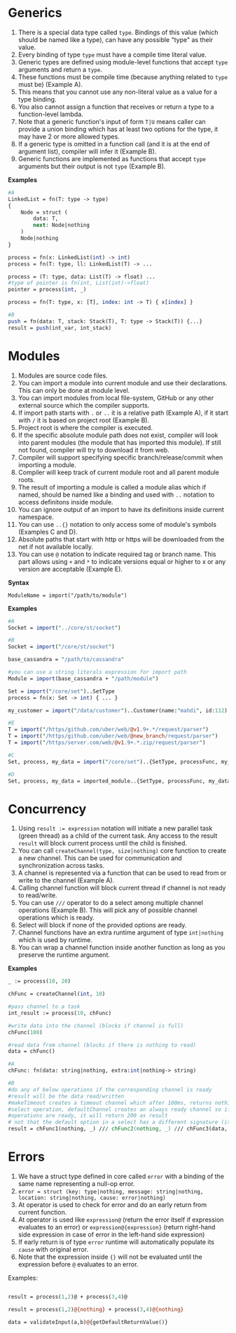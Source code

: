 # Generics

1. There is a special data type called `type`. Bindings of this value (which should be named like a type), can have any possible "type" as their value.
2. Every binding of type `type` must have a compile time literal value.
3. Generic types are defined using module-level functions that accept `type` arguments and return a `type`. 
4. These functions must be compile time (because anything related to `type` must be) (Example A). 
5. This means that you cannot use any non-literal value as a value for a type binding.
6. You also cannot assign a function that receives or return a type to a function-level lambda.
7. Note that a generic function's input of form `T|U` means caller can provide a union binding which has at least two options for the type, it may have 2 or more allowed types.
8. If a generic type is omitted in a function call (and it is at the end of argument list), compiler will infer it (Example B). 
9. Generic functions are implemented as functions that accept `type` arguments but their output is not `type` (Example B).

**Examples**

```perl
#A
LinkedList = fn(T: type -> type)
{
    Node = struct (
        data: T,
        next: Node|nothing
    )
    Node|nothing
}

process = fn(x: LinkedList(int) -> int)
process = fn(T: type, ll: LinkedList(T) -> ...

process = (T: type, data: List(T) -> float) ...
#type of pointer is fn(int, List(int)->float)
pointer = process(int, _) 

process = fn(T: type, x: [T], index: int -> T) { x[index] }

#B
push = fn(data: T, stack: Stack(T), T: type -> Stack(T)) {...}
result = push(int_var, int_stack)
```

# Modules

1. Modules are source code files. 
2. You can import a module into current module and use their declarations. This can only be done at module level. 
3. You can import modules from local file-system, GitHub or any other external source which the compiler supports.
4. If import path starts with `.` or `..` it is a relative path (Example A), if it start with `/` it is based on project root (Example B).
5. Project root is where the compiler is executed.
6. If the specific absolute module path does not exist, compiler will look into parent modules (the module that has imported this module). If still not found, compiler will try to download it from web. 
7. Compiler will support specifying specific branch/release/commit when importing a module. 
8. Compiler will keep track of current module root and all parent module roots. 
9. The result of importing a module is called a module alias which if named, should be named like a binding and used with `..` notation to access definitons inside module. 
10. You can ignore output of an import to have its definitions inside current namespace. 
11. You can use `..{}` notation to only access some of module's symbols (Examples C and D).
12. Absolute paths that start with http or https will be downloaded from the net if not available locally.
14. You can use `@` notation to indicate required tag or branch name. This part allows using `+` and `*` to indicate versions equal or higher to x or any version are acceptable (Example E).

**Syntax**

`ModuleName = import("/path/to/module")`

**Examples**

```perl
#A
Socket = import("../core/st/socket")

#B
Socket = import("/core/st/socket")

base_cassandra = "/path/to/cassandra"

#you can use a string literals expression for import path
Module = import(base_cassandra + "/path/module") 

Set = import("/core/set")..SetType
process = fn(x: Set -> int) { ... }

my_customer = import("/data/customer")..Customer(name:"mahdi", id:112)

#E
T = import("/https/github.com/uber/web/@v1.9+.*/request/parser")
T = import("/https/github.com/uber/web/@new_branch/request/parser")
T = import("/https/server.com/web/@v1.9+.*.zip/request/parser")

#C
Set, process, my_data = import("/core/set")..{SetType, processFunc, my_data}

#D
Set, process, my_data = imported_module..{SetType, processFunc, my_data}
```

# Concurrency

1. Using `result := expression` notation will initiate a new parallel task (green thread) as a child of the current task. Any access to the result `result` will block current process until the child is finished.
2. You can call `createChannel(type, size|nothing)` core function to create a new channel. This can be used for communication and synchronization across tasks.
3. A channel is represented via a function that can be used to read from or write to the channel (Example A).
4. Calling channel function will block current thread if channel is not ready to read/write.
5. You can use `///` operator to do a select among multiple channel operations (Example B). This will pick any of possible channel operations which is ready.
6. Select will block if none of the provided options are ready.
7. Channel functions have an extra runtime argument of type `int|nothing` which is used by runtime.
8. You can wrap a channel function inside another function as long as you preserve the runtime argument.

**Examples**

```perl
_ := process(10, 20)

chFunc = createChannel(int, 10)

#pass channel to a task
int_result := process(10, chFunc)

#write data into the channel (blocks if channel is full)
chFunc(100)

#read data from channel (blocks if there is nothing to read)
data = chFunc()

#A
chFunc: fn(data: string|nothing, extra:int|nothing-> string)

#B
#do any of below operations if the corresponding channel is ready
#result will be the data read/written
#makeTimeout creates a timeout channel which after 100ms, returns nothing and unblocks 
#select operation, defaultChannel creates an always ready channel so if none of the other 
#operations are ready, it will return 200 as result
# not that the default option in a select has a different signature (it has no input). so runtime can differentiate between a normal and default option.
result = chFunc1(nothing, _) /// chFunc2(nothing, _) /// chFunc3(data, _) /// makeTimeout(100) /// defaultChannel(200)
```

# Errors

1. We have a struct type defined in core called `error` with a binding of the same name representing a null-op error.
2. `error = struct (key: type|nothing, message: string|nothing, location: string|nothing, cause: error|nothing)`
3. At operator is used to check for error and do an early return from current function.
4. At operator is used like `expression@` (return the error itself if expression evaluates to an error) or `expression@{expression}` (return right-hand side expression in case of error in the left-hand side expression)
5. If early return is of type `error` runtime will automatically populate its `cause` with original error.
6. Note that the expression inside `{}` will not be evaluated until the expression before `@` evaluates to an error.

Examples:
```perl

result = process(1,2)@ + process(3,4)@

result = process(1,2)@{nothing} + process(3,4)@{nothing}

data = validateInput(a,b)@{getDefaultReturnValue()}

```



